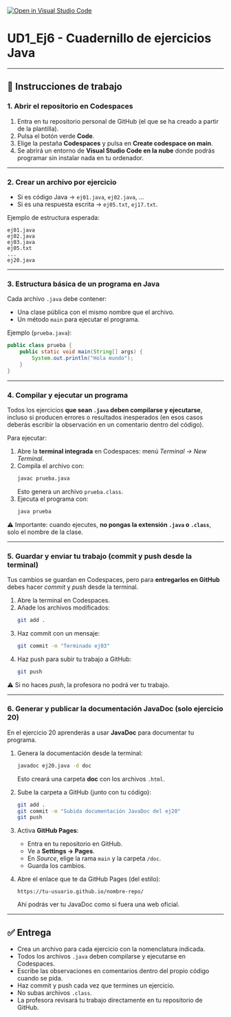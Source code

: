 [![Open in Visual Studio Code](https://classroom.github.com/assets/open-in-vscode-2e0aaae1b6195c2367325f4f02e2d04e9abb55f0b24a779b69b11b9e10269abc.svg)](https://classroom.github.com/online_ide?assignment_repo_id=20806508&assignment_repo_type=AssignmentRepo)
# UD1_Ej6 - Cuadernillo de ejercicios Java

---

## 📂 Instrucciones de trabajo

### 1. Abrir el repositorio en Codespaces
1. Entra en tu repositorio personal de GitHub (el que se ha creado a partir de la plantilla).  
2. Pulsa el botón verde **Code**.  
3. Elige la pestaña **Codespaces** y pulsa en **Create codespace on main**.  
4. Se abrirá un entorno de **Visual Studio Code en la nube** donde podrás programar sin instalar nada en tu ordenador.  

---

### 2. Crear un archivo por ejercicio
- Si es código Java → `ej01.java`, `ej02.java`, …  
- Si es una respuesta escrita → `ej05.txt`, `ej17.txt`.  

Ejemplo de estructura esperada:  
```
ej01.java
ej02.java
ej03.java
ej05.txt
...
ej20.java
```

---

### 3. Estructura básica de un programa en Java
Cada archivo `.java` debe contener:  
- Una clase pública con el mismo nombre que el archivo.  
- Un método `main` para ejecutar el programa.  

Ejemplo (`prueba.java`):  
```java
public class prueba {
    public static void main(String[] args) {
        System.out.println("Hola mundo");
    }
}
```

---

### 4. Compilar y ejecutar un programa
Todos los ejercicios **que sean `.java` deben compilarse y ejecutarse**, incluso si producen errores o resultados inesperados (en esos casos deberás escribir la observación en un comentario dentro del código).  

Para ejecutar:  
1. Abre la **terminal integrada** en Codespaces: menú *Terminal → New Terminal*.  
2. Compila el archivo con:  
   ```bash
   javac prueba.java
   ```  
   Esto genera un archivo `prueba.class`.  
3. Ejecuta el programa con:  
   ```bash
   java prueba
   ```  

⚠️ Importante: cuando ejecutes, **no pongas la extensión `.java` o `.class`**, solo el nombre de la clase.  

---

### 5. Guardar y enviar tu trabajo (commit y push desde la terminal)
Tus cambios se guardan en Codespaces, pero para **entregarlos en GitHub** debes hacer *commit* y *push* desde la terminal.  

1. Abre la terminal en Codespaces.  
2. Añade los archivos modificados:  
   ```bash
   git add .
   ```  
3. Haz commit con un mensaje:  
   ```bash
   git commit -m "Terminado ej03"
   ```  
4. Haz push para subir tu trabajo a GitHub:  
   ```bash
   git push
   ```  

⚠️ Si no haces *push*, la profesora no podrá ver tu trabajo.  

---

### 6. Generar y publicar la documentación JavaDoc (solo ejercicio 20)
En el ejercicio 20 aprenderás a usar **JavaDoc** para documentar tu programa.

1. Genera la documentación desde la terminal:  
   ```bash
   javadoc ej20.java -d doc
   ```  
   Esto creará una carpeta **doc** con los archivos `.html`.

2. Sube la carpeta a GitHub (junto con tu código):  
   ```bash
   git add .
   git commit -m "Subida documentación JavaDoc del ej20"
   git push
   ```

3. Activa **GitHub Pages**:  
   - Entra en tu repositorio en GitHub.  
   - Ve a **Settings → Pages**.  
   - En *Source*, elige la rama `main` y la carpeta `/doc`.  
   - Guarda los cambios.  

4. Abre el enlace que te da GitHub Pages (del estilo):  
   ```
   https://tu-usuario.github.io/nombre-repo/
   ```
   Ahí podrás ver tu JavaDoc como si fuera una web oficial.  

---

## ✅ Entrega
- Crea un archivo para cada ejercicio con la nomenclatura indicada.  
- Todos los archivos `.java` deben compilarse y ejecutarse en Codespaces.  
- Escribe las observaciones en comentarios dentro del propio código cuando se pida.  
- Haz commit y push cada vez que termines un ejercicio.  
- No subas archivos `.class`.  
- La profesora revisará tu trabajo directamente en tu repositorio de GitHub.
